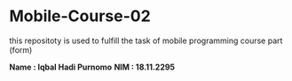 # Mobile-Course-02
this repositoty is used to fulfill the task of mobile programming course part (form)

**Name  : Iqbal Hadi Purnomo**
**NIM   : 18.11.2295**
